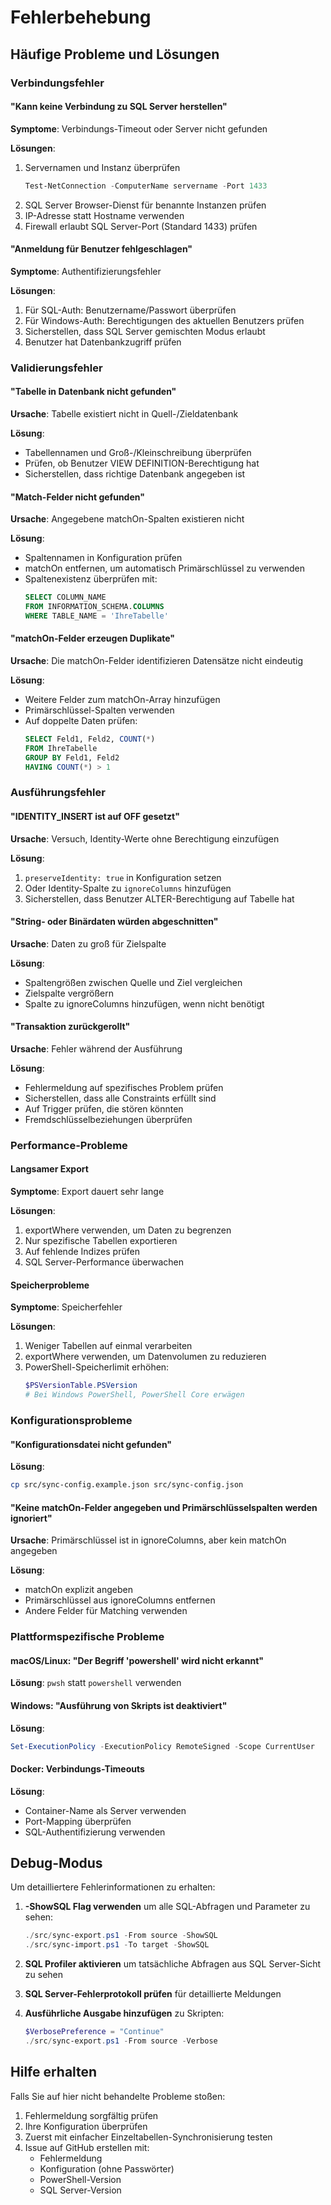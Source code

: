 # Fehlerbehebung

## Häufige Probleme und Lösungen

### Verbindungsfehler

#### "Kann keine Verbindung zu SQL Server herstellen"
**Symptome**: Verbindungs-Timeout oder Server nicht gefunden

**Lösungen**:
1. Servernamen und Instanz überprüfen
   ```powershell
   Test-NetConnection -ComputerName servername -Port 1433
   ```
2. SQL Server Browser-Dienst für benannte Instanzen prüfen
3. IP-Adresse statt Hostname verwenden
4. Firewall erlaubt SQL Server-Port (Standard 1433) prüfen

#### "Anmeldung für Benutzer fehlgeschlagen"
**Symptome**: Authentifizierungsfehler

**Lösungen**:
1. Für SQL-Auth: Benutzername/Passwort überprüfen
2. Für Windows-Auth: Berechtigungen des aktuellen Benutzers prüfen
3. Sicherstellen, dass SQL Server gemischten Modus erlaubt
4. Benutzer hat Datenbankzugriff prüfen

### Validierungsfehler

#### "Tabelle in Datenbank nicht gefunden"
**Ursache**: Tabelle existiert nicht in Quell-/Zieldatenbank

**Lösung**: 
- Tabellennamen und Groß-/Kleinschreibung überprüfen
- Prüfen, ob Benutzer VIEW DEFINITION-Berechtigung hat
- Sicherstellen, dass richtige Datenbank angegeben ist

#### "Match-Felder nicht gefunden"
**Ursache**: Angegebene matchOn-Spalten existieren nicht

**Lösung**:
- Spaltennamen in Konfiguration prüfen
- matchOn entfernen, um automatisch Primärschlüssel zu verwenden
- Spaltenexistenz überprüfen mit:
  ```sql
  SELECT COLUMN_NAME 
  FROM INFORMATION_SCHEMA.COLUMNS 
  WHERE TABLE_NAME = 'IhreTabelle'
  ```

#### "matchOn-Felder erzeugen Duplikate"
**Ursache**: Die matchOn-Felder identifizieren Datensätze nicht eindeutig

**Lösung**:
- Weitere Felder zum matchOn-Array hinzufügen
- Primärschlüssel-Spalten verwenden
- Auf doppelte Daten prüfen:
  ```sql
  SELECT Feld1, Feld2, COUNT(*) 
  FROM IhreTabelle 
  GROUP BY Feld1, Feld2 
  HAVING COUNT(*) > 1
  ```

### Ausführungsfehler

#### "IDENTITY_INSERT ist auf OFF gesetzt"
**Ursache**: Versuch, Identity-Werte ohne Berechtigung einzufügen

**Lösung**:
1. `preserveIdentity: true` in Konfiguration setzen
2. Oder Identity-Spalte zu `ignoreColumns` hinzufügen
3. Sicherstellen, dass Benutzer ALTER-Berechtigung auf Tabelle hat

#### "String- oder Binärdaten würden abgeschnitten"
**Ursache**: Daten zu groß für Zielspalte

**Lösung**:
- Spaltengrößen zwischen Quelle und Ziel vergleichen
- Zielspalte vergrößern
- Spalte zu ignoreColumns hinzufügen, wenn nicht benötigt

#### "Transaktion zurückgerollt"
**Ursache**: Fehler während der Ausführung

**Lösung**:
- Fehlermeldung auf spezifisches Problem prüfen
- Sicherstellen, dass alle Constraints erfüllt sind
- Auf Trigger prüfen, die stören könnten
- Fremdschlüsselbeziehungen überprüfen

### Performance-Probleme

#### Langsamer Export
**Symptome**: Export dauert sehr lange

**Lösungen**:
1. exportWhere verwenden, um Daten zu begrenzen
2. Nur spezifische Tabellen exportieren
3. Auf fehlende Indizes prüfen
4. SQL Server-Performance überwachen

#### Speicherprobleme
**Symptome**: Speicherfehler

**Lösungen**:
1. Weniger Tabellen auf einmal verarbeiten
2. exportWhere verwenden, um Datenvolumen zu reduzieren
3. PowerShell-Speicherlimit erhöhen:
   ```powershell
   $PSVersionTable.PSVersion
   # Bei Windows PowerShell, PowerShell Core erwägen
   ```

### Konfigurationsprobleme

#### "Konfigurationsdatei nicht gefunden"
**Lösung**:
```bash
cp src/sync-config.example.json src/sync-config.json
```

#### "Keine matchOn-Felder angegeben und Primärschlüsselspalten werden ignoriert"
**Ursache**: Primärschlüssel ist in ignoreColumns, aber kein matchOn angegeben

**Lösung**:
- matchOn explizit angeben
- Primärschlüssel aus ignoreColumns entfernen
- Andere Felder für Matching verwenden

### Plattformspezifische Probleme

#### macOS/Linux: "Der Begriff 'powershell' wird nicht erkannt"
**Lösung**: `pwsh` statt `powershell` verwenden

#### Windows: "Ausführung von Skripts ist deaktiviert"
**Lösung**:
```powershell
Set-ExecutionPolicy -ExecutionPolicy RemoteSigned -Scope CurrentUser
```

#### Docker: Verbindungs-Timeouts
**Lösung**:
- Container-Name als Server verwenden
- Port-Mapping überprüfen
- SQL-Authentifizierung verwenden

## Debug-Modus

Um detailliertere Fehlerinformationen zu erhalten:

1. **-ShowSQL Flag verwenden** um alle SQL-Abfragen und Parameter zu sehen:
   ```powershell
   ./src/sync-export.ps1 -From source -ShowSQL
   ./src/sync-import.ps1 -To target -ShowSQL
   ```

2. **SQL Profiler aktivieren** um tatsächliche Abfragen aus SQL Server-Sicht zu sehen

3. **SQL Server-Fehlerprotokoll prüfen** für detaillierte Meldungen

4. **Ausführliche Ausgabe hinzufügen** zu Skripten:
   ```powershell
   $VerbosePreference = "Continue"
   ./src/sync-export.ps1 -From source -Verbose
   ```

## Hilfe erhalten

Falls Sie auf hier nicht behandelte Probleme stoßen:

1. Fehlermeldung sorgfältig prüfen
2. Ihre Konfiguration überprüfen
3. Zuerst mit einfacher Einzeltabellen-Synchronisierung testen
4. Issue auf GitHub erstellen mit:
   - Fehlermeldung
   - Konfiguration (ohne Passwörter)
   - PowerShell-Version
   - SQL Server-Version